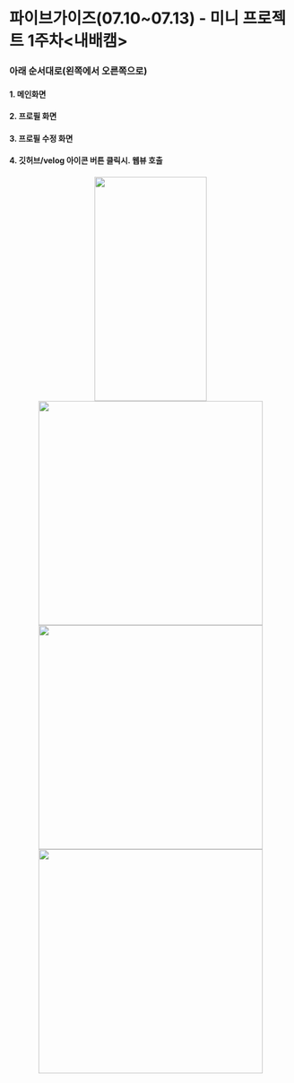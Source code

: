 # 파이브가이즈(07.10~07.13) - 미니 프로젝트 1주차<내배캠>
### 아래 순서대로(왼쪽에서 오른쪽으로)
  #### 1. 메인화면
  #### 2. 프로필 화면
  #### 3. 프로필 수정 화면
  #### 4. 깃허브/velog 아이콘 버튼 클릭시. 웹뷰 호출
  ####     
<p align="center">

  <img src="https://github.com/jakkujakku/FiveGuys/assets/89556301/9486d418-9998-4b44-a636-a07c86743f21" width="200" height="400"/>
  <img src="https://github.com/jakkujakku/FiveGuys/assets/89556301/d8e8ce76-b480-4aea-9894-92443d1bf26f width="200" height="400"/">
  <img src="https://github.com/jakkujakku/FiveGuys/assets/89556301/714ea0ea-e70c-4c2c-967f-31e91a8a563d width="200" height="400"/">
  <img src="https://github.com/jakkujakku/FiveGuys/assets/89556301/7d016dfd-d9b2-476e-ba9a-f408d8106c1c width="200" height="400"/">
</p>
